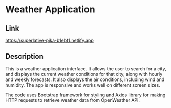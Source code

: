 # Weather Application 


## Link

https://superlative-pika-b1ebf1.netlify.app

## Description

This is a weather application interface. It allows the user to search for a city, and displays the current weather conditions for that city, along with hourly and weekly forecasts. It also displays the air conditions, including wind and humidity. The app is responsive and works well on different screen sizes.

The code uses Bootstrap framework for styling and Axios library for making HTTP requests to retrieve weather data from OpenWeather API.
